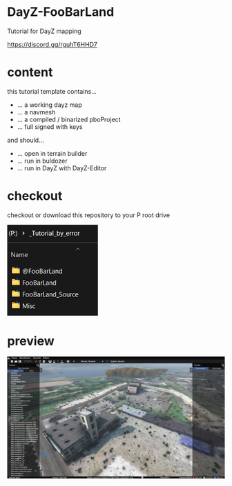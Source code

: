 # DayZ-FooBarLand
Tutorial for DayZ mapping

https://discord.gg/rguhT6HHD7

# content
this tutorial template contains...
- ... a working dayz map
- ... a navmesh
- ... a compiled / binarized pboProject
- ... full signed with keys
  
and should...
- ... open in terrain builder
- ... run in buldozer
- ... run in DayZ with DayZ-Editor

# checkout
checkout or download this repository to your P root drive

<img src="https://github.com/ranseier86/DayZ-FooBarLand/blob/main/_Tutorial_by_error/Misc/MiscImages/checkout.png">

# preview

<img src="https://github.com/ranseier86/DayZ-FooBarLand/blob/main/_Tutorial_by_error/Misc/DayZ_Launcher/dayz_editor.jpg">
